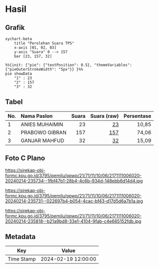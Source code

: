 # Hasil

## Grafik

```mermaid
xychart-beta
    title "Perolehan Suara TPS"
    x-axis [01, 02, 03]
    y-axis "Suara" 0 --> 157
    bar [23, 157, 32]
```

```mermaid
%%{init: {"pie": {"textPosition": 0.5}, "themeVariables": {"pieOuterStrokeWidth": "5px"}} }%%
pie showData
    "1" : 23
    "2" : 157
    "3" : 32
```

## Tabel

| No. | Nama Paslon    | Suara | Suara (raw) | Persentase |
|:--- |:-------------- | -----:| -----------:| ----------:|
| 1   | ANIES MUHAIMIN | 23    | [23][p-1]   | 10,85      |
| 2   | PRABOWO GIBRAN | 157   | [157][p-2]  | 74,06      |
| 3   | GANJAR MAHFUD  | 32    | [32][p-3]   | 15,09      |


[p-1]: https://github.com/gigit-pemilu/pemilu-2024-21-kepulauan-riau/blob/main/pilpres/hitung-suara/sub/21-kepulauan-riau/sub/71-kota-batam/sub/11-sagulung/sub/1006-sungai-pelunggut/sub/020-tps/sub/paslon-1.txt
[p-2]: https://github.com/gigit-pemilu/pemilu-2024-21-kepulauan-riau/blob/main/pilpres/hitung-suara/sub/21-kepulauan-riau/sub/71-kota-batam/sub/11-sagulung/sub/1006-sungai-pelunggut/sub/020-tps/sub/paslon-2.txt
[p-3]: https://github.com/gigit-pemilu/pemilu-2024-21-kepulauan-riau/blob/main/pilpres/hitung-suara/sub/21-kepulauan-riau/sub/71-kota-batam/sub/11-sagulung/sub/1006-sungai-pelunggut/sub/020-tps/sub/paslon-3.txt

## Foto C Plano

https://sirekap-obj-formc.kpu.go.id/3795/pemilu/ppwp/21/71/11/10/06/2171111006020-20240214-235734--1fbf47b1-28b4-4c6b-934d-148ebb6d14d4.jpg

https://sirekap-obj-formc.kpu.go.id/3795/pemilu/ppwp/21/71/11/10/06/2171111006020-20240214-235731--022697b4-b054-4cac-bf43-d17d5d6a7b1a.jpg

https://sirekap-obj-formc.kpu.go.id/3795/pemilu/ppwp/21/71/11/10/06/2171111006020-20240214-235818--b21a9bd8-33e1-4104-9fab-c4e665152fdb.jpg


## Metadata

| Key        | Value               |
| ---------- | ------------------- |
| Time Stamp | 2024-02-19 12:00:00 |



